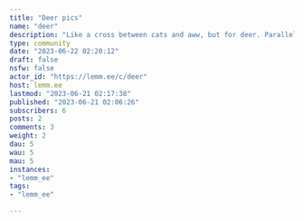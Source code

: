 ```yaml
---
title: "Deer pics" 
name: "deer"
description: "Like a cross between cats and aww, but for deer. Parallel community to r/deer.All cervids and deer-like creatures welcome!Rules:- No hunting/killing-related material.- No NSFW images.- Don't bother animals to get a picture.- No t-shirts."
type: community
date: "2023-06-22 02:20:12"
draft: false
nsfw: false
actor_id: "https://lemm.ee/c/deer"
host: lemm.ee
lastmod: "2023-06-21 02:17:38"
published: "2023-06-21 02:06:26"
subscribers: 6
posts: 2
comments: 3
weight: 2
dau: 5
wau: 5
mau: 5
instances:
- "lemm_ee"
tags: 
- "lemm_ee"

---
```

